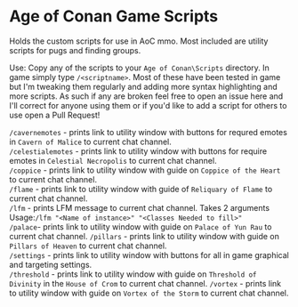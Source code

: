 # Age of Conan Game Scripts
Holds the custom scripts for use in AoC mmo. Most included are utility scripts for pugs and finding groups.

Use: Copy  any of the scripts to your `Age of Conan\Scripts` directory. In game simply type `/<scriptname>`. Most of these have been tested in game but I'm tweaking them regularly and adding more syntax highlighting and more scripts. As such if any are broken feel free to open an issue here and I'll correct for anyone using them or if you'd like to add a script for others to use open a Pull Request!


`/cavernemotes` - prints link to utility window with buttons for requred emotes in `Cavern of Malice` to current chat channel.  
`/celestialemotes` - prints link to utility window with buttons for require emotes in `Celestial Necropolis` to current chat channel.  
`/coppice` - prints link to utility window with guide on `Coppice of the Heart` to current chat channel.  
`/flame` - prints link to utility window with guide of `Reliquary of Flame` to current chat channel.  
`/lfm` - prints LFM message to current chat channel. Takes 2 arguments
  Usage:`/lfm "<Name of instance>" "<Classes Needed to fill>"`  
`/palace`- prints link to utility window with guide on `Palace of Yun Rau` to current chat channel.
`/pillars` - prints link to utility window with guide on `Pillars of Heaven` to current chat channel.  
`/settings` - prints link to utility window with buttons for all in game graphical and targeting settings.  
`/threshold` - prints link to utility window with guide on `Threshold of Divinity` in the `House of Crom` to current chat channel.
`/vortex` - prints link to utility window with guide on `Vortex of the Storm` to current chat channel.
